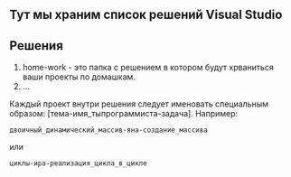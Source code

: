 **Тут мы храним список решений Visual Studio**
---

## Решения

1. home-work - это папка с решением в котором будут хрваниться ваши проекты по домашкам.
2. ...


Каждый проект внутри решения следует именовать специальным образом: [тема-имя_тыпрограммиста-задача]. Например:

```
двоичный_динамический_массив-яна-создание_массива
```
или

```
циклы-ира-реализация_цикла_в_цикле
```

















